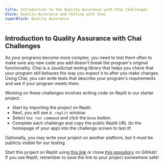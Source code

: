 ```yaml
---
title: Introduction to the Quality Assurance with Chai Challenges
block: Quality Assurance and Testing with Chai
superBlock: Quality Assurance
---
```


## Introduction to Quality Assurance with Chai Challenges

As your programs become more complex, you need to test them often to make sure any new code you add doesn't break the program's original functionality. Chai is a JavaScript testing library that helps you check that your program still behaves the way you expect it to after you make changes. Using Chai, you can write tests that describe your program's requirements and see if your program meets them.

Working on these challenges involves writing code on Replit in our starter project.

- Start by importing the project on Replit.
- Next, you will see a <code>.replit</code> window.
- Select <code>Use run command</code> and click the <code>Done</code> button.
- Complete each challenge and copy the public Replit URL (to the homepage of your app) into the challenge screen to test it!

Optionally, you may write your project on another platform, but it must be publicly visible for our testing.

Start this project on Replit using [this link](https://replit.com/github/topcoder-platform/boilerplate-mochachai) or clone [this repository](https://github.com/freeCodeCamp/boilerplate-mochachai/) on GitHub! If you use Replit, remember to save the link to your project somewhere safe!
